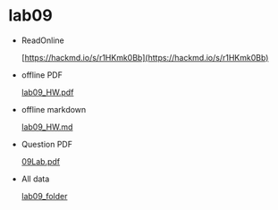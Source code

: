 # lab09

* ReadOnline

    [https://hackmd.io/s/r1HKmk0Bb](https://hackmd.io/s/r1HKmk0Bb)

* offline PDF

    [lab09_HW.pdf](https://github.com/linnil1/Lab304_2017summer/blob/master/lab09/lab09_HW.pdf)

* offline markdown

    [lab09_HW.md](https://github.com/linnil1/Lab304_2017summer/blob/master/lab09/lab09_HW.md)

* Question PDF

    [09Lab.pdf](https://github.com/linnil1/Lab304_2017summer/blob/master/lab09/09Lab.pdf)

* All data

    [lab09_folder](https://github.com/linnil1/Lab304_2017summer/tree/master/lab09)
